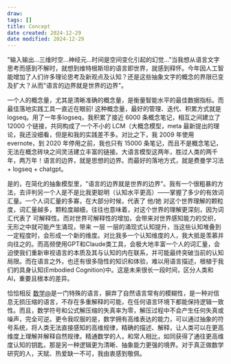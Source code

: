 ```yaml
---
draw:
tags: []
title: Concept
date created: 2024-12-29
date modified: 2024-12-29
---
```


"输入输出...三维时空...神经元...时间是空间变化引起的幻觉..."当我想从语言文字思考而感到不解时，就想到维特根斯坦的语言即世界，就感到释怀。今年因人工智能增加了人们许多理论思考及新观点及认知？还是这些抽象文字的概念的界限已变及扩大？从而"语言的边界就是世界的边界"。

一个人的概念量，尤其是清晰准确的概念量，是衡量智能水平的最佳数据指标。而最佳落地实践工具一直近在眼前! 这种概念量，最好的管理、迭代、积累方式就是logseq。用了一年多logseq，我积累了接近 6000 条概念笔记，相互之间建立了12000 个链接，共同构成了一个不小的 LCM（大概念模型，meta 最新提出的理论，我还没细看，但是和我的实践差不多。对比之下，我 2009 年使用 evernote，到 2020 年停用之前，我也只有 15000 条笔记，而且不是概念笔记，无法在概念砖块之间灵活建立丰富的链接。大语言模型这两年，胜过人类的两千年，两万年！语言的边界，就是思想的边界。而最好的落地方式，就是费曼学习法 + logseq + chatgpt。

是的，在简化的抽象模型里，"语言的边界就是世界的边界"。我有一个很粗暴的方法，去评判另一个人是不是比我更聪明（认知水平更高）——掌握了多少的有效词汇量。一个人词汇量的多寡，在大部分时候，代表了 他/她 对这个世界理解的颗粒度，词汇量越多，颗粒度越细，往往也意味着，对这个世界的理解更深刻，因为词汇代表了 可解释性。而对世界可解释性的增加，会带来对世界感知能力的交织，无形之中就可能产生涌现，带来 一层 一层的涌现式认知提升，当这些认知堆叠到一定程度时，会形成一个新的维度。对比我多一个认知维度的人，我大抵是羡慕并向往之的。而高频使用GPT和Claude类工具，会极大地丰富一个人的词汇量，会迫使我们重新审视语言的本质及其与认知的内在联系，并可能最终突破当前的认知局限。而在语言之外，也还有很多隐性的知识和体验，难以用语言描述，根植于我们的具身认知(Embodied Cognition)中。这是未来很长一段时间，区分人类和AI，重要且根本的差异。

恰恰相反 [数学@](数学@.md)是一门特殊的语言，摒弃了自然语言常有的模糊性，是一种对信息无损压缩的语言，不存在多重解释的可能，在任何语言环境下都能保持逻辑一致性。而且，数学符号和公式解压缩的失真率为零，解压过程中不会产生任何失真或噪声，完全可逆。更令我叹服的是，数学拥有高维表达的能力，可以通过抽象的符号系统，将人类无法直接感知的高维规律，精确的描述、解释，让人类可以在更高维度上理解并解释自然规律。精通数学的人，和常人相比，如同获得了通往更高维度认知的钥匙，那是另一种逻辑更为清晰、抽象能力更强的境界。对于真正做数学研究的人，天赋、热爱缺一不可，我由衷感到敬佩。
